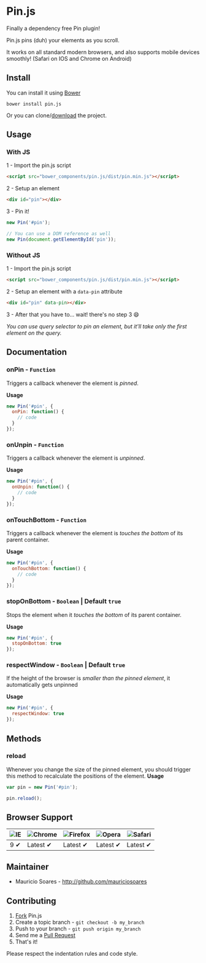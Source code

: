 # Pin.js

Finally a dependency free Pin plugin!

Pin.js pins (duh) your elements as you scroll.

It works on all standard modern browsers, and also supports mobile devices smoothly! (Safari on IOS and Chrome on Android)

## Install

You can install it using [Bower](http://bower.io/)

```
bower install pin.js
```

Or you can clone/[download](https://github.com/mauriciosoares/pin.js/archive/master.zip) the project.

## Usage

### With JS

1 - Import the pin.js script

```html
<script src="bower_components/pin.js/dist/pin.min.js"></script>
```

2 - Setup an element

```html
<div id="pin"></div>
```

3 - Pin it!

```js
new Pin('#pin');

// You can use a DOM reference as well
new Pin(document.getElementById('pin'));
```

### Without JS

1 - Import the pin.js script

```html
<script src="bower_components/pin.js/dist/pin.min.js"></script>
```

2 - Setup an element with a `data-pin` attribute

```html
<div id="pin" data-pin></div>
```

3 - After that you have to... wait! there's no step 3 :smile:

_You can use query selector to pin an element, but it'll take only the first element on the query._

## Documentation

### onPin - `Function`
Triggers a callback whenever the element is _pinned_.

__Usage__
```js
new Pin('#pin', {
  onPin: function() {
    // code
  }
});
```

### onUnpin - `Function`
Triggers a callback whenever the element is _unpinned_.

__Usage__
```js
new Pin('#pin', {
  onUnpin: function() {
    // code
  }
});
```

### onTouchBottom - `Function`
Triggers a callback whenever the element is _touches the bottom_ of its parent container.

__Usage__
```js
new Pin('#pin', {
  onTouchBottom: function() {
    // code
  }
});
```

### stopOnBottom - `Boolean` | Default `true`
Stops the element when it _touches the bottom_ of its parent container.

__Usage__
```js
new Pin('#pin', {
  stopOnBottom: true
});
```

### respectWindow - `Boolean` | Default `true`
If the height of the browser is _smaller than the pinned element_, it automatically gets unpinned

__Usage__
```js
new Pin('#pin', {
  respectWindow: true
});
```

## Methods

### reload
Whenever you change the size of the pinned element, you should trigger this method to recalculate the positions of the element.
__Usage__
```js
var pin = new Pin('#pin');

pin.reload();
```

## Browser Support

![IE](https://cloud.githubusercontent.com/assets/398893/3528325/20373e76-078e-11e4-8e3a-1cb86cf506f0.png) | ![Chrome](https://cloud.githubusercontent.com/assets/398893/3528328/23bc7bc4-078e-11e4-8752-ba2809bf5cce.png) | ![Firefox](https://cloud.githubusercontent.com/assets/398893/3528329/26283ab0-078e-11e4-84d4-db2cf1009953.png) | ![Opera](https://cloud.githubusercontent.com/assets/398893/3528330/27ec9fa8-078e-11e4-95cb-709fd11dac16.png) | ![Safari](https://cloud.githubusercontent.com/assets/398893/3528331/29df8618-078e-11e4-8e3e-ed8ac738693f.png)
--- | --- | --- | --- | --- |
<center>9 ✔</center> | Latest ✔ | Latest ✔ | Latest ✔ | Latest ✔ |

## Maintainer

- Mauricio Soares - <http://github.com/mauriciosoares>

## Contributing

1. [Fork](http://help.github.com/forking/) Pin.js
2. Create a topic branch - `git checkout -b my_branch`
3. Push to your branch - `git push origin my_branch`
4. Send me a [Pull Request](https://help.github.com/articles/using-pull-requests)
5. That's it!

Please respect the indentation rules and code style.
